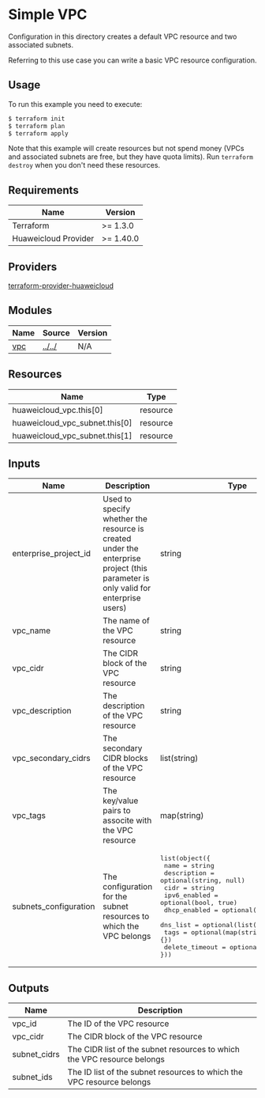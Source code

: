 # Simple VPC

Configuration in this directory creates a default VPC resource and two associated subnets.

Referring to this use case you can write a basic VPC resource configuration.

## Usage

To run this example you need to execute:

```bash
$ terraform init
$ terraform plan
$ terraform apply
```

Note that this example will create resources but not spend money (VPCs and associated subnets are free, but they have
quota limits). Run `terraform destroy` when you don't need these resources.

## Requirements

| Name | Version |
|------|---------|
| Terraform | >= 1.3.0 |
| Huaweicloud Provider | >= 1.40.0 |

## Providers

[terraform-provider-huaweicloud](https://github.com/huaweicloud/terraform-provider-huaweicloud)

## Modules

| Name | Source | Version |
|------|--------|---------|
| <a name="module_vpc"></a> [vpc](#module\_vpc) | [../../](../../README.md) | N/A |

## Resources

| Name | Type |
|------|------|
| huaweicloud_vpc.this[0] | resource |
| huaweicloud_vpc_subnet.this[0] | resource |
| huaweicloud_vpc_subnet.this[1] | resource |

## Inputs

<!-- markdownlint-disable MD013 -->
| Name | Description | Type | Value |
|------|-------------|------|-------|
| enterprise_project_id | Used to specify whether the resource is created under the enterprise project (this parameter is only valid for enterprise users) | string | "0" |
| vpc_name | The name of the VPC resource | string | "demo" |
| vpc_cidr | The CIDR block of the VPC resource | string | "172.16.128.0/20" |
| vpc_description | The description of the VPC resource | string | "Created by terraform module" |
| vpc_secondary_cidrs | The secondary CIDR blocks of the VPC resource | list(string) | <pre>["172.16.192.0/20"]</pre> |
| vpc_tags | The key/value pairs to associte with the VPC resource | map(string) | <pre>{<br>  "foo": "bar"<br>}</pre> |
| subnets_configuration | The configuration for the subnet resources to which the VPC belongs | <pre>list(object({<br>  name           = string<br>  description    = optional(string, null)<br>  cidr           = string<br>  ipv6_enabled   = optional(bool, true)<br>  dhcp_enabled   = optional(bool, true)<br>  dns_list       = optional(list(string), null)<br>  tags           = optional(map(string), {})<br>  delete_timeout = optional(string, null)<br>}))</pre> | <pre>[<br>  {name="demo-master", description="Created by terraform module", cidr="172.16.136.0/24", ipv6_enabled=false, dhcp_enabled=false, dns_list=["5.5.5.5"], tags={"foo": "bar"}, delete_timeout="30m"},<br>  {name="demo-slave", cidr="172.16.138.0/24"},<br>]</pre> |
<!-- markdownlint-enable MD013 -->

## Outputs

| Name | Description |
|------|-------------|
| vpc_id | The ID of the VPC resource |
| vpc_cidr | The CIDR block of the VPC resource |
| subnet_cidrs | The CIDR list of the subnet resources to which the VPC resource belongs |
| subnet_ids | The ID list of the subnet resources to which the VPC resource belongs |
